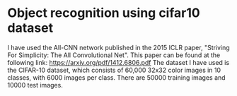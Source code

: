 # Object recognition using cifar10 dataset
I have used the All-CNN network published in the 2015 ICLR paper, "Striving For Simplicity: The All Convolutional Net". This paper can be found at the following link:
https://arxiv.org/pdf/1412.6806.pdf
The dataset I have used is the CIFAR-10 dataset, which consists of 60,000 32x32 color images in 10 classes, with 6000 images per class. There are 50000 training images and 10000 test images.
